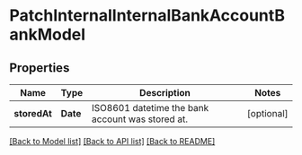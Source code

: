 # PatchInternalInternalBankAccountBankModel

## Properties
Name | Type | Description | Notes
------------ | ------------- | ------------- | -------------
**storedAt** | **Date** | ISO8601 datetime the bank account was stored at. | [optional] 

[[Back to Model list]](../README.md#documentation-for-models) [[Back to API list]](../README.md#documentation-for-api-endpoints) [[Back to README]](../README.md)


